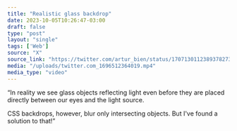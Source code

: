 ```yaml
---
title: "Realistic glass backdrop"
date: 2023-10-05T10:26:47-03:00
draft: false
type: "post"
layout: "single"
tags: ['Web']
source: "X"
source_link: "https://twitter.com/artur_bien/status/1707130112389378273"
media: "/uploads/twitter.com_1696512364019.mp4"
media_type: "video"
---
```


“In reality we see glass objects reflecting light even before they are placed directly between our eyes and the light source.

CSS backdrops, however, blur only intersecting objects. But I've found a solution to that!”